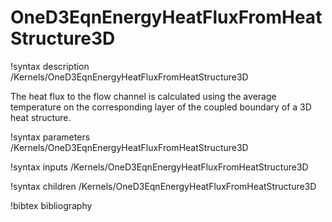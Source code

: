# OneD3EqnEnergyHeatFluxFromHeatStructure3D

!syntax description /Kernels/OneD3EqnEnergyHeatFluxFromHeatStructure3D

The heat flux to the flow channel is calculated using the average temperature on
the corresponding layer of the coupled boundary of a 3D heat structure.

!syntax parameters /Kernels/OneD3EqnEnergyHeatFluxFromHeatStructure3D

!syntax inputs /Kernels/OneD3EqnEnergyHeatFluxFromHeatStructure3D

!syntax children /Kernels/OneD3EqnEnergyHeatFluxFromHeatStructure3D

!bibtex bibliography
